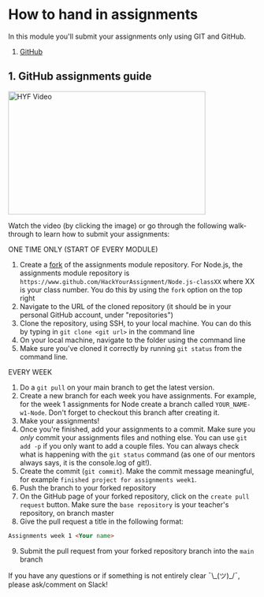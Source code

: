 # How to hand in assignments

In this module you'll submit your assignments only using GIT and GitHub.

1. [GitHub](https://www.github.com/HackYourFuture/Node.js)

## 1. GitHub assignments guide

<a href="http://www.youtube.com/watch?feature=player_embedded&v=CpYARPYGQU8" target="_blank"><img src="./assets/submit-assignments.png" width="400" height="250" alt="HYF Video" /></a>

Watch the video (by clicking the image) or go through the following walk-through to learn how to submit your assignments:

ONE TIME ONLY (START OF EVERY MODULE)

1. Create a [fork](https://help.github.com/en/articles/fork-a-repo) of the assignments module repository. For Node.js, the assignments module repository is `https://www.github.com/HackYourAssignment/Node.js-classXX` where XX is your class number. You do this by using the `fork` option on the top right
2. Navigate to the URL of the cloned repository (it should be in your personal GitHub account, under "repositories")
3. Clone the repository, using SSH, to your local machine. You can do this by typing in `git clone <git url>` in the command line
4. On your local machine, navigate to the folder using the command line
5. Make sure you've cloned it correctly by running `git status` from the command line.

EVERY WEEK

1. Do a `git pull` on your main branch to get the latest version.
2. Create a new branch for each week you have assignments. For example, for the week 1 assignments for Node create a branch called `YOUR_NAME-w1-Node`. Don't forget to checkout this branch after creating it.
3. Make your assignments!
4. Once you're finished, add your assignments to a commit. Make sure you _only_ commit your assignments files and nothing else. You can use `git add -p` if you only want to add a couple files. You can always check what is happening with the `git status` command (as one of our mentors always says, it is the console.log of git!).
5. Create the commit (`git commit`). Make the commit message meaningful, for example `finished project for assignments week1`.
6. Push the branch to your forked repository
7. On the GitHub page of your forked repository, click on the `create pull request` button. Make sure the `base repository` is your teacher's repository, on branch master
8. Give the pull request a title in the following format:

```markdown
Assignments week 1 <Your name>
```

9. Submit the pull request from your forked repository branch into the `main` branch

If you have any questions or if something is not entirely clear ¯\\\_(ツ)\_/¯, please ask/comment on Slack!

